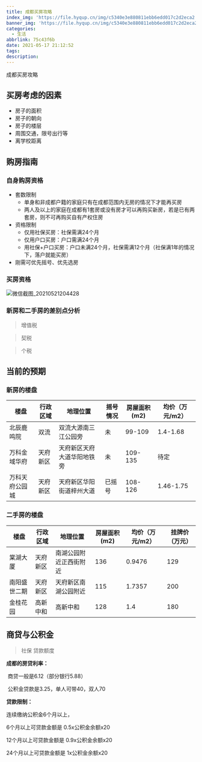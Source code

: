 ```yaml
---
title: 成都买房攻略
index_img: 'https://file.hyqup.cn/img/c5340e3e880811ebb6edd017c2d2eca2.jpg'
banner_img: 'https://file.hyqup.cn/img/c5340e3e880811ebb6edd017c2d2eca2.jpg'
categories:
  - 生活
abbrlink: 75c43f6b
date: 2021-05-17 21:12:52
tags:
description:
---
```


成都买房攻略

<!-- more -->

## 买房考虑的因素
- 房子的面积
- 房子的朝向
- 房子的楼层
- 周围交通，限号出行等
- 离学校距离
## 购房指南

### 自身购房资格

- 套数限制
  - 单身和非成都户籍的家庭只有在成都范围内无房的情况下才能再买房
  - 两人及以上的家庭在成都有1套房或没有房才可以再购买新房，若是已有两套房，则不可再购买自有产权住房
- 资格限制
  - 仅用社保买房：社保需满24个月
  - 仅用户口买房：户口需满24个月
  - 用社保+户口买房：户口未满24个月，社保需满12个月（社保满1年的情况下，落户就能买房）
- 刚需可优先摇号、优先选房

### 买房资格

![微信截图_20210521204428](https://file.hyqup.cn/img/%E5%BE%AE%E4%BF%A1%E6%88%AA%E5%9B%BE_20210521204428.png)

### 新房和二手房的差别点分析

> 增值税 

> 契税 

> 个税  

## 当前的预期
### 新房的楼盘

| 楼盘           | 行政区域 | 地理位置                   | 摇号情况 | 房屋面积(m2) | 均价（万元/m2） |
| -------------- | -------- | -------------------------- | -------- | ------------ | --------------- |
| 北辰鹿鸣院     | 双流     | 双流大源南三江公园旁       | 未       | 99-109       | 1.4-1.68        |
| 万科金域华府   | 天府新区 | 天府新区天府大道华阳地铁旁 | 未       | 109-135      | 待定            |
| 万科天府公园城 | 天府新区 | 天府新区华阳街道梓州大道   | 已摇号   | 108-126      | 1.46-1.75       |



### 二手房的楼盘

| 楼盘         | 行政区域 | 地理位置               | 房屋面积(m2) | 均价（万元/m2） | 挂牌价（万元） |
| ------------ | -------- | ---------------------- | ------------ | --------------- | -------------- |
| 棠湖大厦     | 天府新区 | 南湖公园附近正西街附近 | 136          | 0.9476          | 129            |
| 南阳盛世二期 | 天府新区 | 天府新区南湖公园附近   | 115          | 1.7357          | 200            |
| 金桂花园     | 高新中和 | 高新中和               | 128          | 1.4             | 180            |

## 商贷与公积金

> 社保 贷款额度

**成都的房贷利率：**

​	商贷一般是6.12（部分银行5.88）

​	公积金贷款是3.25，单人可带40，双人70

**贷款限制：**

连续缴纳公积金6个月以上，

6个月以上可贷款金额是 0.5x公积金余额x20

12个月以上可贷款金额是 0.9x公积金余额x20

24个月以上可贷款金额是 1x公积金余额x20

